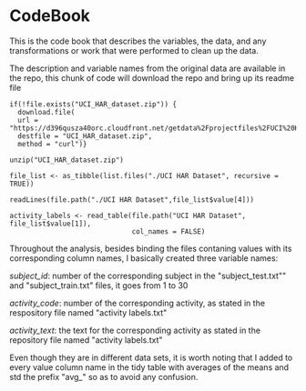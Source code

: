 # CodeBook

This is the code book that describes the variables, the data, and any transformations or work that were performed to clean up the data.

The description and variable names from the original data are available in the repo, this chunk of code will download the repo and bring up its readme file
  

```{r}
if(!file.exists("UCI_HAR_dataset.zip")) {
  download.file(
  url = "https://d396qusza40orc.cloudfront.net/getdata%2Fprojectfiles%2FUCI%20HAR%20Dataset.zip",
  destfile = "UCI_HAR_dataset.zip",
  method = "curl")}

unzip("UCI_HAR_dataset.zip")

file_list <- as_tibble(list.files("./UCI HAR Dataset", recursive = TRUE))

readLines(file.path("./UCI HAR Dataset",file_list$value[4]))

activity_labels <- read_table(file.path("UCI HAR Dataset", file_list$value[1]), 
                              col_names = FALSE)
```


Throughout the analysis, besides binding the files contaning values with its corresponding column names, I basically created three variable names:

*subject_id*: number of the corresponding subject in the "subject_test.txt"" and "subject_train.txt" files, it goes from 1 to 30

*activity_code*: number of the corresponding activity, as stated in the respository file named
"activity labels.txt"

*activity_text*: the text for the corresponding activity as stated in the repository file named
"activity labels.txt"

Even though they are in different data sets, it is worth noting that I added to every value column name in the tidy table with averages of the means and std the prefix "avg_" so as to avoid
any confusion.